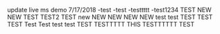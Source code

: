 update live ms demo 7/17/2018
-test
-test
-testtttt
-test1234
TEST
NEW
NEW
TEST
TEST2
TEST
new
NEW
NEW
NEW
NEW
test
test
TEST
TEST
TEST
Test
Test
test
test
TEST
TESTTTTT
THIS
TESTTTTTT
TEST

